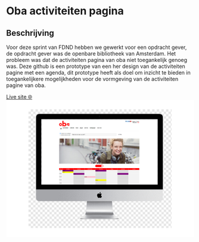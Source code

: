 # Oba activiteiten pagina

## Beschrijving
Voor deze sprint van FDND hebben we gewerkt voor een opdracht gever, de opdracht gever was de openbare bibliotheek van Amsterdam. Het probleem was dat de activiteiten pagina van oba niet toegankelijk genoeg was. Deze github is een prototype van een her design van de activiteiten pagine met een agenda, dit prototype heeft als doel om inzicht te bieden in toegankelijkere mogelijkheden voor de vormgeving van de activiteiten pagine van oba.

[Live site 🌐](oba_activiteiten.student.fdnd.nl/)<br/>
![oba mockup](/protype_ss.png)

